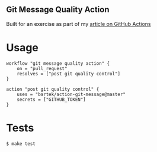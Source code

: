 Git Message Quality Action
------------------------

Built for an exercise as part of my [article on GitHub Actions](WIP)

# Usage

```
workflow "git message quality action" {
    on = "pull_request"
    resolves = ["post git quality control"]
}

action "post git quality control" {
    uses = "bartek/action-git-message@master"
    secrets = ["GITHUB_TOKEN"]
}
```

# Tests

```
$ make test
```

